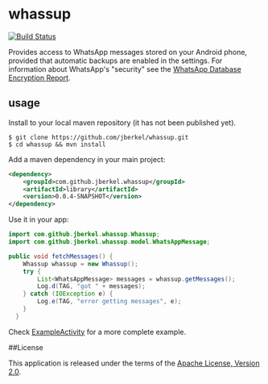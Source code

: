 # whassup

[![Build Status](https://secure.travis-ci.org/jberkel/whassup.png?branch=master)](http://travis-ci.org/jberkel/whassup)

Provides access to WhatsApp messages stored on your Android phone, provided that automatic
backups are enabled in the settings. For information about WhatsApp's "security" see the
[WhatsApp Database Encryption Report].

## usage

Install to your local maven repository (it has not been published yet).

```
$ git clone https://github.com/jberkel/whassup.git
$ cd whassup && mvn install
```

Add a maven dependency in your main project:

```xml
<dependency>
    <groupId>com.github.jberkel.whassup</groupId>
    <artifactId>library</artifactId>
    <version>0.0.4-SNAPSHOT</version>
</dependency>
```

Use it in your app:

```java
import com.github.jberkel.whassup.Whassup;
import com.github.jberkel.whassup.model.WhatsAppMessage;

public void fetchMessages() {
    Whassup whassup = new Whassup();
    try {
        List<WhatsAppMessage> messages = whassup.getMessages();
        Log.d(TAG, "got " + messages);
    } catch (IOException e) {
        Log.e(TAG, "error getting messages", e);
    }
  }
```

Check [ExampleActivity] for a more complete example.

##<a name="license">License</a>

This application is released under the terms of the [Apache License, Version 2.0][].

[Apache License, Version 2.0]: http://www.apache.org/licenses/LICENSE-2.0.html

[WhatsApp Database Encryption Report]: https://www.os3.nl/_media/2011-2012/students/ssn_project_report.pdf
[ExampleActivity]: https://github.com/jberkel/whassup/blob/master/example/src/main/java/com/github/jberkel/whassup/ExampleActivity.java
